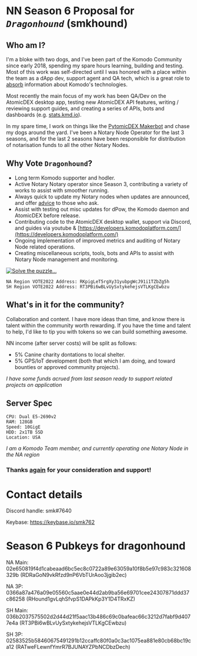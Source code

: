 # NN Season 6 Proposal for *`Dragonhound`* (smkhound)



## Who am I?
I'm a bloke with two dogs, and I've been part of the Komodo Community since early 2018, spending my spare hours learning, building and testing.
Most of this work was self-directed until I was honored with a place within the team as a dApp dev, support agent and QA tech, which is a great role to [absorb](/#3) information about Komodo's technologies.

Most recently the main focus of my work has been QA/Dev on the AtomicDEX desktop app, testing new AtomicDEX API features, writing / reviewing support guides, and creating a series of APIs, bots and dashboards (e.g. [stats.kmd.io](http://stats.kmd.io)).

In my spare time, I work on things like the [PytomicDEX Makerbot](https://github.com/smk762/pytomicDEX_makerbot) and chase my dogs around the yard.
I've been a Notary Node Operator for the last 3 seasons, and for the last 2 seasons have been responsible for distribution of notarisation funds to all the other Notary Nodes.

## Why Vote `Dragonhound`?
- Long term Komodo supporter and hodler. 
- Active Notary Notary operator since Season 3, contributing a variety of works to assist with smoother running.
- Always quick to update my Notary nodes when updates are announced, and offer [advice](/#4) to those who ask.
- Assist with testing out misc updates for dPow, the Komodo daemon and AtomicDEX before release.
- Contributing code to the AtomicDEX desktop wallet, support via Discord, and guides via youtube & [https://developers.komodoplatform.com/](https://developers.komodoplatform.com/)
- Ongoing implementation of improved metrics and auditing of Notary Node related operations.
- Creating miscellaneous scripts, tools, bots and APIs to assist with Notary Node management and monitoring.
 
[![Solve the puzzle...](https://user-images.githubusercontent.com/35845239/167500402-f2813120-e2bc-4f32-a4e1-2c065dd9c5d6.png)](https://kmdexplorer.io/address/RPK9zYq7JJmQbDpJifi19Ai5VYnEBsNvBY "Solve the puzzle...")


```
NA Region VOTE2022 Address: RKpigLeT5rgXy31yubpgWcJ91i1TZbZg5h
SH Region VOTE2022 Address: RT3PBi6wBLvUySxtykehejsVTLKgCEwbzu
```

## What's in it for the community? ##
Collaboration and content. I have more ideas than time, and know there is talent within the community worth rewarding. If you have the time and talent to help, I'd like to tip you with tokens so we can build something awesome.

NN income (after server costs) will be split as follows:
- 5% Canine charity dontations to local shelter.
- 5% GPS/IoT development (both that which I am doing, and toward bounties or approved community projects).

_I have some funds acrued from last season ready to support related projects on application_

## Server Spec
```
CPU: Dual E5-2690v2
RAM: 128GB
Speed: 10GigE
HDD: 2x1TB SSD
Location: USA
```
_I am a Komodo Team member, and currently operating one Notary Node in the NA region_

### Thanks [again](/#11) for your consideration and support!

# Contact details
Discord handle: smk#7640

Keybase: https://keybase.io/smk762

# Season 6 Pubkeys for dragonhound #

NA Main: 02e650819f4d1cabeaad6bc5ec8c0722a89e63059a10f8b5e97c983c321608329b (RDRaGoN9vkRfzd9nP6VbTUrAoo3jgib2ec)

NA 3P: 0366a87a476a09e05560c5aae0e44d2ab9ba56e69701cee24307871ddd37c86258 (RHound1gvLqhSfvpS1DAPkKp3Y1D4TRxKZ)

SH Main: 036b2037575502d2d44d21f5aac13b486c69c0bafeac66c3212d7fabf9d4077e4a (RT3PBi6wBLvUySxtykehejsVTLKgCEwbzu)

SH 3P: 02583525b58460675491291b12ccaffc80f0a0c3ac1075ea881e80cb68bc19ca12 (RATweFLewnfYmrR7BJUNAYZPbNCDbzDech)


